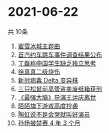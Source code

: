 # 2021-06-22
  共 10条

  <!-- BEGIN -->
  <!-- 最后更新时间:Tue Jun 22 2021 17:24:43 GMT+0000 (Coordinated Universal Time) -->
  1. [蜜雪冰城主题曲](https://www.zhihu.com/search?q=蜜雪冰城)
1. [首汽约车跳车事件调查结果公布](https://www.zhihu.com/search?q=首汽约车)
1. [丁磊称中国学生缺乏独立思考](https://www.zhihu.com/search?q=丁磊)
1. [徐真真二级烧伤](https://www.zhihu.com/search?q=徐真真)
1. [新冠病毒 Delta 变异株](https://www.zhihu.com/search?q=新冠病毒)
1. [三只松鼠前高管盗卖废纸箱获刑](https://www.zhihu.com/search?q=三只松鼠)
1. [《最强大脑》导演王运庆离世](https://www.zhihu.com/search?q=最强大脑导演王运庆)
1. [陌陌旗下游戏高度抄袭](https://www.zhihu.com/search?q=黑帝斯)
1. [陶虹说不是会哭就叫好演员](https://www.zhihu.com/search?q=陶虹说不是会哭就叫好演员)
1. [孙杨被禁赛 4 年 3 个月](https://www.zhihu.com/search?q=孙杨)
  <!-- END -->
  